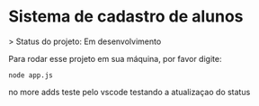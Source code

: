 <h1>Sistema de cadastro de alunos</h1>
> Status do projeto: Em desenvolvimento

Para rodar esse projeto em sua máquina, por favor digite:
```
node app.js
```
no more adds
teste pelo vscode
testando a atualizaçao do status
